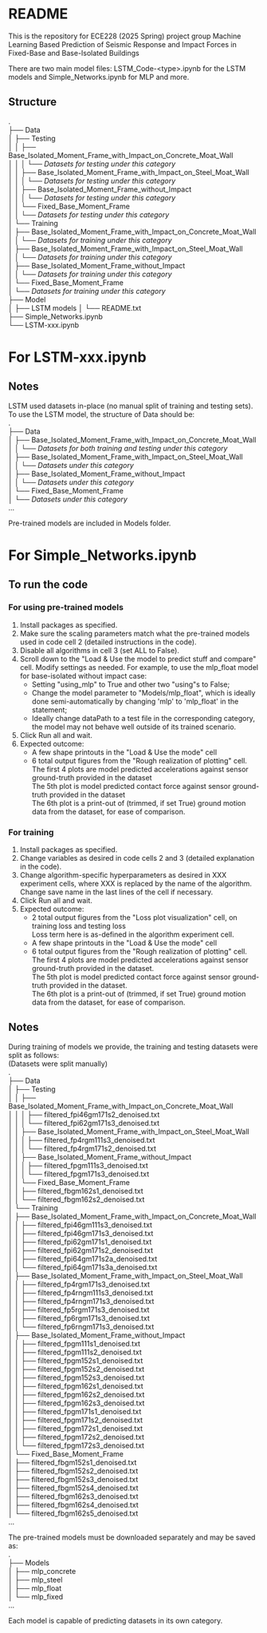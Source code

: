 <h1>README</h1>
This is the repository for ECE228 (2025 Spring) project group Machine Learning Based Prediction of Seismic Response and Impact Forces in Fixed-Base and Base-Isolated Buildings

There are two main model files: LSTM_Code-\<type\>.ipynb for the LSTM models and Simple_Networks.ipynb for MLP and more.  

<h2>Structure</h2>   

.  
├── Data  
│   ├── Testing  
│   │   ├── Base_Isolated_Moment_Frame_with_Impact_on_Concrete_Moat_Wall  
│   │   │   └── <em>Datasets for testing under this category</em>  
│   │   ├── Base_Isolated_Moment_Frame_with_Impact_on_Steel_Moat_Wall  
│   │   │   └── <em>Datasets for testing under this category</em>  
│   │   ├── Base_Isolated_Moment_Frame_without_Impact  
│   │   │   └── <em>Datasets for testing under this category</em>  
│   │   └── Fixed_Base_Moment_Frame  
│   │       └── <em>Datasets for testing under this category</em>  
│   └── Training  
│       ├── Base_Isolated_Moment_Frame_with_Impact_on_Concrete_Moat_Wall  
│       │   └── <em>Datasets for training under this category</em>  
│       ├── Base_Isolated_Moment_Frame_with_Impact_on_Steel_Moat_Wall  
│       │   └── <em>Datasets for training under this category</em>  
│       ├── Base_Isolated_Moment_Frame_without_Impact  
│       │   └── <em>Datasets for training under this category</em>  
│       └── Fixed_Base_Moment_Frame  
│           └── <em>Datasets for training under this category</em>  
├── Model  
│   ├── LSTM models
│   └── README.txt  
├── Simple_Networks.ipynb  
└── LSTM-xxx.ipynb  

<h1>For LSTM-xxx.ipynb</h1>  
  
<h2>Notes</h2> 
  
LSTM used datasets in-place (no manual split of training and testing sets). To use the LSTM model, the structure of Data should be:  
.  
├── Data  
│   ├── Base_Isolated_Moment_Frame_with_Impact_on_Concrete_Moat_Wall  
│   │   └── <em>Datasets for both training and testing under this category</em>  
│   ├── Base_Isolated_Moment_Frame_with_Impact_on_Steel_Moat_Wall  
│   │   └── <em>Datasets under this category</em>  
│   ├── Base_Isolated_Moment_Frame_without_Impact  
│   │   └── <em>Datasets under this category</em>  
│   └── Fixed_Base_Moment_Frame  
│       └── <em>Datasets under this category</em>  
...  

Pre-trained models are included in Models folder.  

<h1>For Simple_Networks.ipynb</h1>  

<h2>To run the code</h2>  

<h3>For using pre-trained models</h3>  

1. Install packages as specified.  
2. Make sure the scaling parameters match what the pre-trained models used in code cell 2 (detailed instructions in the code).  
3. Disable all algorithms in cell 3 (set ALL to False).  
4. Scroll down to the "Load & Use the model to predict stuff and compare" cell. Modify settings as needed. For example, to use the mlp_float model for base-isolated without impact case:
   - Setting "using_mlp" to True and other two "using"s to False;
   - Change the model parameter to "Models/mlp_float", which is ideally done semi-automatically by changing 'mlp' to 'mlp_float' in the statement;
   - Ideally change dataPath to a test file in the corresponding category, the model may not behave well outside of its trained scenario. 
6. Click Run all and wait.  
7. Expected outcome:  
	- A few shape printouts in the "Load & Use the mode" cell  
	- 6 total output figures from the "Rough realization of plotting" cell.  
		The first 4 plots are model predicted accelerations against sensor ground-truth provided in the dataset  
		The 5th plot is model predicted contact force against sensor ground-truth provided in the dataset  
		The 6th plot is a print-out of (trimmed, if set True) ground motion data from the dataset, for ease of comparison.  
 
<h3>For training</h3>  

1. Install packages as specified.  
2. Change variables as desired in code cells 2 and 3 (detailed explanation in the code).  
3. Change algorithm-specific hyperparameters as desired in XXX experiment cells, where XXX is replaced by the name of the algorithm. Change save name in the last lines of the cell if necessary.  
4. Click Run all and wait.  
6. Expected outcome:  
	- 2 total output figures from the "Loss plot visualization" cell, on training loss and testing loss  
		Loss term here is as-defined in the algorithm experiment cell.  
	- A few shape printouts in the "Load & Use the mode" cell  
	- 6 total output figures from the "Rough realization of plotting" cell.  
		The first 4 plots are model predicted accelerations against sensor ground-truth provided in the dataset.  
		The 5th plot is model predicted contact force against sensor ground-truth provided in the dataset.  
		The 6th plot is a print-out of (trimmed, if set True) ground motion data from the dataset, for ease of comparison.  
 
<h2>Notes</h2> 

During training of models we provide, the training and testing datasets were split as follows:  
(Datasets were split manually)  
.  
├── Data  
│   ├── Testing  
│   │   ├── Base_Isolated_Moment_Frame_with_Impact_on_Concrete_Moat_Wall  
│   │   │   ├── filtered_fpi46gm171s2_denoised.txt  
│   │   │   └── filtered_fpi62gm171s3_denoised.txt  
│   │   ├── Base_Isolated_Moment_Frame_with_Impact_on_Steel_Moat_Wall  
│   │   │   ├── filtered_fp4rgm111s3_denoised.txt  
│   │   │   └── filtered_fp4rgm171s2_denoised.txt  
│   │   ├── Base_Isolated_Moment_Frame_without_Impact  
│   │   │   ├── filtered_fpgm111s3_denoised.txt  
│   │   │   └── filtered_fpgm171s3_denoised.txt  
│   │   └── Fixed_Base_Moment_Frame  
│   │       ├── filtered_fbgm162s1_denoised.txt  
│   │       └── filtered_fbgm162s2_denoised.txt  
│   └── Training  
│       ├── Base_Isolated_Moment_Frame_with_Impact_on_Concrete_Moat_Wall  
│       │   ├── filtered_fpi46gm111s3_denoised.txt  
│       │   ├── filtered_fpi46gm171s3_denoised.txt  
│       │   ├── filtered_fpi62gm171s1_denoised.txt  
│       │   ├── filtered_fpi62gm171s2_denoised.txt  
│       │   ├── filtered_fpi64gm171s2a_denoised.txt  
│       │   └── filtered_fpi64gm171s3a_denoised.txt  
│       ├── Base_Isolated_Moment_Frame_with_Impact_on_Steel_Moat_Wall  
│       │   ├── filtered_fp4rgm171s3_denoised.txt  
│       │   ├── filtered_fp4rngm111s3_denoised.txt  
│       │   ├── filtered_fp4rngm171s3_denoised.txt  
│       │   ├── filtered_fp5rgm171s3_denoised.txt  
│       │   ├── filtered_fp6rgm171s3_denoised.txt  
│       │   └── filtered_fp6rngm171s3_denoised.txt  
│       ├── Base_Isolated_Moment_Frame_without_Impact  
│       │   ├── filtered_fpgm111s1_denoised.txt  
│       │   ├── filtered_fpgm111s2_denoised.txt  
│       │   ├── filtered_fpgm152s1_denoised.txt  
│       │   ├── filtered_fpgm152s2_denoised.txt  
│       │   ├── filtered_fpgm152s3_denoised.txt  
│       │   ├── filtered_fpgm162s1_denoised.txt  
│       │   ├── filtered_fpgm162s2_denoised.txt  
│       │   ├── filtered_fpgm162s3_denoised.txt  
│       │   ├── filtered_fpgm171s1_denoised.txt  
│       │   ├── filtered_fpgm171s2_denoised.txt  
│       │   ├── filtered_fpgm172s1_denoised.txt  
│       │   ├── filtered_fpgm172s2_denoised.txt  
│       │   └── filtered_fpgm172s3_denoised.txt  
│       └── Fixed_Base_Moment_Frame  
│           ├── filtered_fbgm152s1_denoised.txt  
│           ├── filtered_fbgm152s2_denoised.txt  
│           ├── filtered_fbgm152s3_denoised.txt  
│           ├── filtered_fbgm152s4_denoised.txt  
│           ├── filtered_fbgm162s3_denoised.txt  
│           ├── filtered_fbgm162s4_denoised.txt  
│           └── filtered_fbgm162s5_denoised.txt  
...  

The pre-trained models must be downloaded separately and may be saved as:  
.  
├── Models  
│   ├── mlp_concrete  
│   ├── mlp_steel  
│   ├── mlp_float  
│   └── mlp_fixed  
...
  
Each model is capable of predicting datasets in its own category.  
